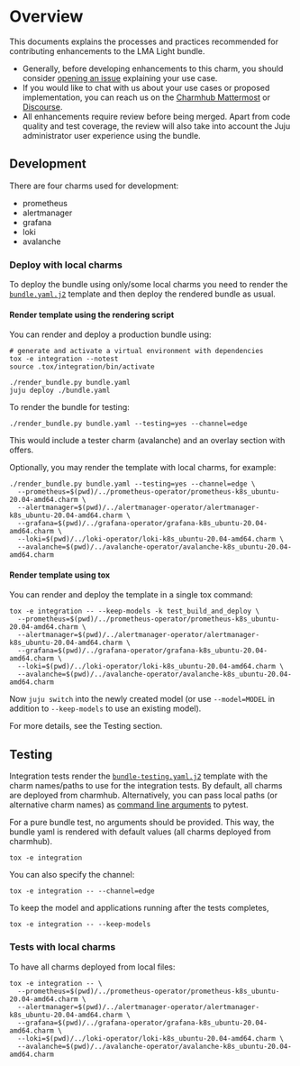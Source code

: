 # Overview

This documents explains the processes and practices recommended for
contributing enhancements to the LMA Light bundle.

- Generally, before developing enhancements to this charm, you should consider
  [opening an issue](https://github.com/canonical/lma-light-bundle) explaining
  your use case.
- If you would like to chat with us about your use cases or proposed
  implementation, you can reach us on the
  [Charmhub Mattermost](https://chat.charmhub.io/charmhub/channels/charm-dev)
  or [Discourse](https://discourse.charmhub.io/).
- All enhancements require review before being merged.
  Apart from code quality and test coverage, the review will also take into
  account the Juju administrator user experience using the bundle.

## Development

There are four charms used for development:
- prometheus
- alertmanager
- grafana
- loki
- avalanche

### Deploy with local charms

To deploy the bundle using only/some local charms you need to render the
[`bundle.yaml.j2`](bundle.yaml.j2) template and then deploy the rendered bundle
as usual.

#### Render template using the rendering script
You can render and deploy a production bundle using:

```shell
# generate and activate a virtual environment with dependencies
tox -e integration --notest
source .tox/integration/bin/activate

./render_bundle.py bundle.yaml
juju deploy ./bundle.yaml
```

To render the bundle for testing:

```shell
./render_bundle.py bundle.yaml --testing=yes --channel=edge
```

This would include a tester charm (avalanche) and an overlay section with offers.

Optionally, you may render the template with local charms, for example:

```shell
./render_bundle.py bundle.yaml --testing=yes --channel=edge \
  --prometheus=$(pwd)/../prometheus-operator/prometheus-k8s_ubuntu-20.04-amd64.charm \
  --alertmanager=$(pwd)/../alertmanager-operator/alertmanager-k8s_ubuntu-20.04-amd64.charm \
  --grafana=$(pwd)/../grafana-operator/grafana-k8s_ubuntu-20.04-amd64.charm \
  --loki=$(pwd)/../loki-operator/loki-k8s_ubuntu-20.04-amd64.charm \
  --avalanche=$(pwd)/../avalanche-operator/avalanche-k8s_ubuntu-20.04-amd64.charm
```

#### Render template using tox
You can render and deploy the template in a single tox command:

```shell
tox -e integration -- --keep-models -k test_build_and_deploy \
  --prometheus=$(pwd)/../prometheus-operator/prometheus-k8s_ubuntu-20.04-amd64.charm \
  --alertmanager=$(pwd)/../alertmanager-operator/alertmanager-k8s_ubuntu-20.04-amd64.charm \
  --grafana=$(pwd)/../grafana-operator/grafana-k8s_ubuntu-20.04-amd64.charm \
  --loki=$(pwd)/../loki-operator/loki-k8s_ubuntu-20.04-amd64.charm \
  --avalanche=$(pwd)/../avalanche-operator/avalanche-k8s_ubuntu-20.04-amd64.charm
```

Now `juju switch` into the newly created model (or use `--model=MODEL` in
addition to `--keep-models` to use an existing model).

For more details, see the Testing section.

## Testing
Integration tests render the
[`bundle-testing.yaml.j2`](tests/integration/bundle-testing.yaml.j2) template
with the charm names/paths to use for the integration tests.
By default, all charms are deployed from charmhub. Alternatively, you can pass
local paths (or alternative charm names) as
[command line arguments](tests/integration/conftest.py) to pytest.

For a pure bundle test, no arguments should be provided. This way, the bundle
yaml is rendered with default values (all charms deployed from charmhub).

```shell
tox -e integration
```

You can also specify the channel:

```shell
tox -e integration -- --channel=edge
```

To keep the model and applications running after the tests completes,
```shell
tox -e integration -- --keep-models
```

### Tests with local charms
To have all charms deployed from local files:

```shell
tox -e integration -- \
  --prometheus=$(pwd)/../prometheus-operator/prometheus-k8s_ubuntu-20.04-amd64.charm \
  --alertmanager=$(pwd)/../alertmanager-operator/alertmanager-k8s_ubuntu-20.04-amd64.charm \
  --grafana=$(pwd)/../grafana-operator/grafana-k8s_ubuntu-20.04-amd64.charm \
  --loki=$(pwd)/../loki-operator/loki-k8s_ubuntu-20.04-amd64.charm \
  --avalanche=$(pwd)/../avalanche-operator/avalanche-k8s_ubuntu-20.04-amd64.charm
```
